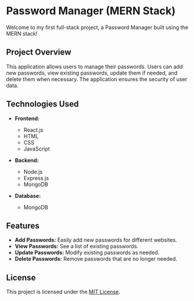 # Password Manager (MERN Stack)

Welcome to my first full-stack project, a Password Manager built using the MERN stack!

## Project Overview

This application allows users to manage their passwords. Users can add new passwords, view existing passwords, update them if needed, and delete them when necessary. The application ensures the security of user data.

## Technologies Used

- **Frontend:**
  - React.js
  - HTML
  - CSS
  - JavaScript

- **Backend:**
  - Node.js
  - Express.js
  - MongoDB

- **Database:**
  - MongoDB

## Features

- **Add Passwords:** Easily add new passwords for different websites.
- **View Passwords:** See a list of existing passwords.
- **Update Passwords:** Modify existing passwords as needed.
- **Delete Passwords:** Remove passwords that are no longer needed.

## License

This project is licensed under the [MIT License](LICENSE).


